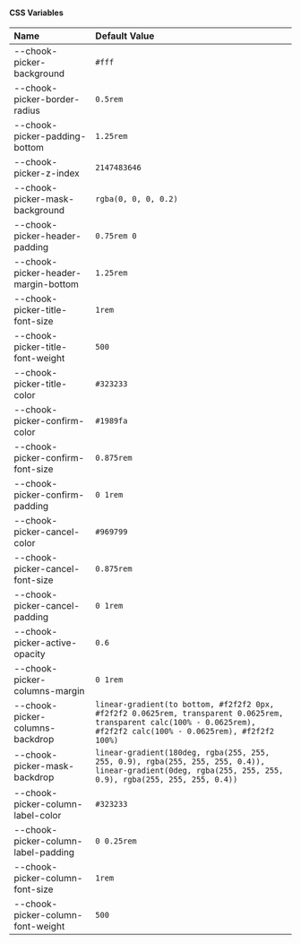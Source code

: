 #### CSS Variables

| Name                                | Default Value                                                                                                                                                         |
| :---------------------------------- | :-------------------------------------------------------------------------------------------------------------------------------------------------------------------- |
| --chook-picker-background           | `#fff`                                                                                                                                                                |
| --chook-picker-border-radius        | `0.5rem`                                                                                                                                                              |
| --chook-picker-padding-bottom       | `1.25rem`                                                                                                                                                             |
| --chook-picker-z-index              | `2147483646`                                                                                                                                                          |
| --chook-picker-mask-background      | `rgba(0, 0, 0, 0.2)`                                                                                                                                                  |
| --chook-picker-header-padding       | `0.75rem 0`                                                                                                                                                           |
| --chook-picker-header-margin-bottom | `1.25rem`                                                                                                                                                             |
| --chook-picker-title-font-size      | `1rem`                                                                                                                                                                |
| --chook-picker-title-font-weight    | `500`                                                                                                                                                                 |
| --chook-picker-title-color          | `#323233`                                                                                                                                                             |
| --chook-picker-confirm-color        | `#1989fa`                                                                                                                                                             |
| --chook-picker-confirm-font-size    | `0.875rem`                                                                                                                                                            |
| --chook-picker-confirm-padding      | `0 1rem`                                                                                                                                                              |
| --chook-picker-cancel-color         | `#969799`                                                                                                                                                             |
| --chook-picker-cancel-font-size     | `0.875rem`                                                                                                                                                            |
| --chook-picker-cancel-padding       | `0 1rem`                                                                                                                                                              |
| --chook-picker-active-opacity       | `0.6`                                                                                                                                                                 |
| --chook-picker-columns-margin       | `0 1rem`                                                                                                                                                              |
| --chook-picker-columns-backdrop     | `linear-gradient(to bottom, #f2f2f2 0px, #f2f2f2 0.0625rem, transparent 0.0625rem, transparent calc(100% - 0.0625rem), #f2f2f2 calc(100% - 0.0625rem), #f2f2f2 100%)` |
| --chook-picker-mask-backdrop        | `linear-gradient(180deg, rgba(255, 255, 255, 0.9), rgba(255, 255, 255, 0.4)), linear-gradient(0deg, rgba(255, 255, 255, 0.9), rgba(255, 255, 255, 0.4))`              |
| --chook-picker-column-label-color   | `#323233`                                                                                                                                                             |
| --chook-picker-column-label-padding | `0 0.25rem`                                                                                                                                                           |
| --chook-picker-column-font-size     | `1rem`                                                                                                                                                                |
| --chook-picker-column-font-weight   | `500`                                                                                                                                                                 |
